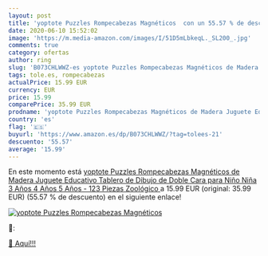```yaml
---
layout: post
title: 'yoptote Puzzles Rompecabezas Magnéticos  con un 55.57 % de descuento'
date: 2020-06-10 15:52:02
image: 'https://m.media-amazon.com/images/I/51D5mLbkeqL._SL200_.jpg'
comments: true
category: ofertas
author: ring
slug: 'B073CHLWWZ-es yoptote Puzzles Rompecabezas Magnéticos de Madera Juguete...'
tags: tole.es, rompecabezas
actualPrice: 15.99 EUR
currency: EUR
price: 15.99
comparePrice: 35.99 EUR
prodname: 'yoptote Puzzles Rompecabezas Magnéticos de Madera Juguete Educativo Tablero de Dibujo de Doble Cara para Niño Niña 3 Años 4 Años 5 Años - 123 Piezas  Zoológico '
country: 'es'
flag: '🇪🇸'
buyurl: 'https://www.amazon.es/dp/B073CHLWWZ/?tag=tolees-21'
descuento: '55.57'
average: '15.99'
---
```


En este momento está [yoptote Puzzles Rompecabezas Magnéticos de Madera Juguete Educativo Tablero de Dibujo de Doble Cara para Niño Niña 3 Años 4 Años 5 Años - 123 Piezas  Zoológico ](https://www.amazon.es/dp/B073CHLWWZ/?tag=tolees-21) a 15.99 EUR (original: 35.99 EUR) (55.57 %  de descuento) en el siguiente enlace!

[![yoptote Puzzles Rompecabezas Magnéticos ](https://m.media-amazon.com/images/I/51D5mLbkeqL._SL200_.jpg)](https://www.amazon.es/dp/B073CHLWWZ/?tag=tolees-21)

🔎:


[🛒 Aquí!!!](https://www.amazon.es/dp/B073CHLWWZ/?tag=tolees-21)
